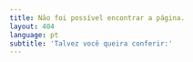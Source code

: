 ```yaml
---
title: Não foi possível encontrar a página.
layout: 404
language: pt
subtitle: 'Talvez você queira conferir:'
---
```


